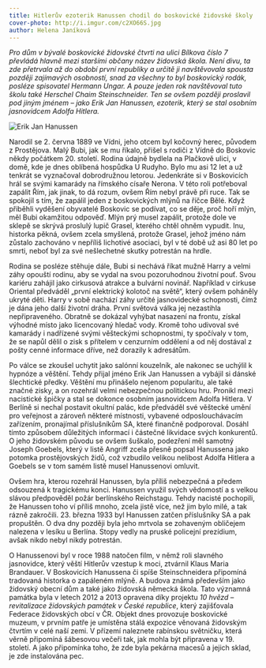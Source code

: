 ```yaml
---
title: Hitlerův ezoterik Hanussen chodil do boskovické židovské školy
cover-photo: http://i.imgur.com/c2XO66S.jpg
author: Helena Janíková
---
```


*Pro dům v bývalé boskovické židovské čtvrti na ulici Bílkova číslo 7 převládá hlavně mezi staršími občany název židovská škola. Není divu, ta zde přetrvala až do období první republiky a určitě ji navštěvovala spousta později zajímavých osobností, snad za všechny to byl boskovický rodák, posléze spisovatel Hermann Ungar. A pouze jeden rok navštěvoval tuto školu také Herschel Chaim Steinschneider. Ten se ovšem později proslavil pod jiným jménem – jako Erik Jan Hanussen, ezoterik, který se stal osobním jasnovidcem Adolfa Hitlera.*

<img src="http://i.imgur.com/TKQDyZW.jpg" alt="Erik Jan Hanussen" class="img-responsive img-popup">

Narodil se 2. června 1889 ve Vídni, jeho otcem byl kočovný herec, původem z Prostějova. Malý Bubi, jak se mu říkalo, přišel s rodiči z Vídně do Boskovic někdy počátkem 20. století. Rodina údajně bydlela na Plačkově ulici, v domě, kde je dnes oblíbená hospůdka U Rudyho. Bylo mu asi 12 let a už tenkrát se vyznačoval dobrodružnou letorou. Jedenkráte si v Boskovicích hrál se svými kamarády na římského císaře Nerona. V této roli potřeboval zapálit Řím, jak jinak, to dá rozum, ovšem Řím nebyl právě při ruce. Tak se spokojil s tím, že zapálil jeden z boskovických mlýnů na říčce Bělé. Když přiběhli vyděšení obyvatelé Boskovic se podívat, co se děje, proč hoří mlýn, měl Bubi okamžitou odpověď. Mlýn prý musel zapálit, protože dole ve sklepě se skrývá proslulý lupič Grasel, kterého chtěl ohněm vypudit. Inu, historka pěkná, ovšem zcela smyšlená, protože Grasel, jehož jméno nám zůstalo zachováno v nepříliš lichotivé asociaci, byl v té době už asi 80 let po smrti, neboť byl za své nešlechetné skutky potrestán na hrdle.

Rodina se posléze stěhuje dále, Bubi si nechává říkat mužně Harry a velmi záhy opouští rodinu, aby se vydal na svou pozoruhodnou životní pouť. Svou kariéru zahájil jako cirkusová atrakce a bulvární novinář. Například v cirkuse Oriental předváděl „první elektrický kolotoč na světě“, který ovšem poháněly ukryté děti. Harry v sobě nachází záhy určité jasnovidecké schopnosti, čímž je dána jeho další životní dráha. První světová válka jej nezastihla nepřipraveného. Obratně se dokázal vyhýbat nasazení na frontu, získal výhodné místo jako licencovaný hledač vody. Kromě toho udivoval své kamarády i nadřízené svými věšteckými schopnostmi, ty spočívaly v tom, že se napůl dělil o zisk s přítelem v cenzurním oddělení a od něj dostával z pošty cenné informace dříve, než dorazily k adresátům.

Po válce se zkoušel uchytit jako salónní kouzelník, ale nakonec se uchýlil k hypnóze a věštění. Tehdy přijal jméno Erik Jan Hanussen a vybájil si dánské šlechtické předky. Věštění mu přinášelo nejenom popularitu, ale také značné zisky, a on rozehrál velmi nebezpečnou politickou hru. Pronikl mezi nacistické špičky a stal se dokonce osobním jasnovidcem Adolfa Hitlera. V Berlíně si nechal postavit okultní palác, kde předváděl své věštecké umění pro veřejnost a zároveň některé místnosti, vybavené odposlouchávacím zařízením, pronajímal příslušníkům SA, které finančně podporoval. Dosáhl tímto způsobem důležitých informací i částečné likvidace svých konkurentů. O jeho židovském původu se ovšem šuškalo, podezření měl samotný Joseph Goebels, který v listě Angriff zcela přesně popsal Hanussena jako potomka prostějovských židů, což vzbudilo velikou nelibost Adolfa Hitlera a Goebels se v tom samém listě musel Hanussenovi omluvit.
 
Ovšem hra, kterou rozehrál Hanussen, byla příliš nebezpečná a předem odsouzená k tragickému konci. Hanussen využil svých vědomostí a s velkou slávou předpověděl požár berlínského Reichstagu. Tehdy nacisté pochopili, že Hanussen toho ví příliš mnoho, zcela jistě více, než jim bylo milé, a tak rázně zakročili. 23. března 1933 byl Hanussen zatčen příslušníky SA a pak propuštěn. O dva dny později byla jeho mrtvola se zohaveným obličejem nalezena v lesíku u Berlína. Stopy vedly na pruské policejní prezídium, avšak nikdo nebyl nikdy potrestán.

O Hanussenovi byl v roce 1988 natočen film, v němž roli slavného jasnovidce, který věští Hitlerův vzestup k moci, ztvárnil Klaus Maria Brandauer. V Boskovicích Hanussena či spíše Steinschneidera připomíná tradovaná historka o zapáleném mlýně. A budova známá především jako židovský obecní dům a také jako židovská německá škola. Tato významná památka byla v letech 2012 a 2013 opravena díky projektu *10 hvězd – revitalizace židovských památek v České republice*, který zajišťovala Federace židovských obcí v ČR. Objekt dnes provozuje boskovické muzeum, v prvním patře je umístěna stálá expozice věnovaná židovským čtvrtím v celé naší zemi. V přízemí naleznete rabínskou světničku, která věrně připomíná šábesovou večeři tak, jak mohla být připravena v 19. století. A jako připomínka toho, že zde byla pekárna macesů a jejich sklad, je zde instalována pec.
